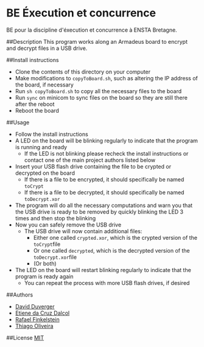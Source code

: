 # BE Éxecution et concurrence

BE pour la discipline d'éxecution et concurrence à ENSTA Bretagne.

##Description
This program works along an Armadeus board to encrypt and decrypt files in a USB drive.

##Install instructions

* Clone the contents of this directory on your computer
* Make modifications to `copyToBoard.sh`, such as altering the IP address of the board, if necessary
* Run `sh copyToBoard.sh` to copy all the necessary files to the board
* Run `sync` on minicom to sync files on the board so they are still there after the reboot
* Reboot the board

##Usage
* Follow the install instructions
* A LED on the board will be blinking regularly to indicate that the program is running and ready
  * If the LED is not blinking please recheck the install instructions or contact one of the main project authors listed below
* Insert your USB flash drive containing the file to be crypted or decrypted on the board  
  * If there is a file to be encrypted, it should specifically be named `toCrypt`
  * If there is a file to be decrypted, it should specifically be named `toDecrypt.xor`
* The program will do all the necessary computations and warn you that the USB drive is ready to be removed by quickly blinking the LED 3 times and then stop the blinking
* Now you can safely remove the USB drive
  * The USB drive will now contain additional files:
    * Either one called `crypted.xor`, which is the crypted version of the `toCrypt`file
    * Or one called `decrypted`, which is the decrypted version of the `toDecrypt.xor`file
    * (Or both)
* The LED on the board will restart blinking regularly to indicate that the program is ready again
  * You can repeat the process with more USB flash drives, if desired


##Authors
* [David Duverger](https://github.com/DavidDUVERGER)
* [Etiene da Cruz Dalcol](https://github.com/Etiene)
* [Rafael Finkelstein](https://github.com/Finkelrf)
* [Thiago Oliveira](https://github.com/thiagoliveira)


##License
[MIT](https://github.com/Etiene/BE_crypto_USB/blob/master/README.md)
